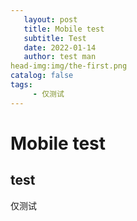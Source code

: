 ```yaml
---
   layout: post
   title: Mobile test
   subtitle: Test
   date: 2022-01-14
   author: test man
head-img:img/the-first.png
catalog: false 
tags:
     - 仅测试
---
```

# Mobile test
## test 
  仅测试

